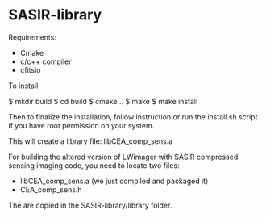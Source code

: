 # SASIR-library

Requirements:
- Cmake
- c/c++ compiler
- cfitsio

To install:

$ mkdir build
$ cd build
$ cmake ..
$ make
$ make install

Then to finalize the installation, follow instruction or run the install.sh script if you have root permission on your system.

This will create a library file:   libCEA_comp_sens.a


For building the altered version of LWimager with SASIR compressed sensing imaging code, you need to locate two files:

- libCEA_comp_sens.a (we just compiled and packaged it)
- CEA_comp_sens.h

The are copied in the SASIR-library/library folder.